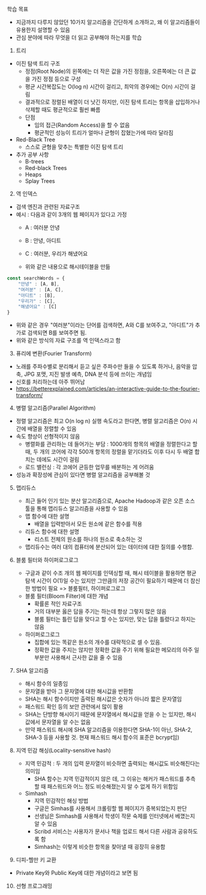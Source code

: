 학습 목표
- 지금까지 다루지 않았던 10가지 알고리즘을 간단하게 소개하고, 왜 이 알고리즘들이 유용한지 설명할 수 있음
- 관심 분야에 따라 무엇을 더 읽고 공부해야 하는지를 학습


1. 트리
- 이진 탐색 트리 구조
  - 정점(Root Node)의 왼쪽에는 더 작은 값을 가진 정점을, 오른쪽에는 더 큰 값을 가진 정점 등으로 구성
  - 평균 시간복잡도는 O(log n) 시간이 걸리고, 최악의 경우에는 O(n) 시간이 걸림
  - 결과적으로 정렬된 배열이 더 낫긴 하지만, 이진 탐색 트리는 항목을 삽입하거나 삭제할 때도 평균적으로 훨씬 빠름
  - 단점
    - 임의 접근(Random Access)을 할 수 없음
    - 평균적인 성능이 트리가 얼마나 균형이 잡혔는가에 따라 달라짐
- Red-Black Tree
  - 스스로 균형을 맞추는 특별한 이진 탐색 트리
- 추가 공부 사항
  - B-trees
  - Red-black Trees
  - Heaps
  - Splay Trees

2. 역 인덱스
- 검색 엔진과 관련된 자료구조
- 예시 : 다음과 같이 3개의 웹 페이지가 있다고 가정
  - A : 여러분 안녕
  - B : 안녕, 아디트 
  - C : 여러분, 우리가 해냈어요

  - 위와 같은 내용으로 해시테이블을 만듦
```javascript
const searchWords = {
    "안녕" : [A, B],
    "여러분" : [A, C],
    "아디트" : [B],
    "우리가" : [C],
    "해냈어요" : [C]
}
```
  - 위와 같은 경우 "여러분"이라는 단어를 검색하면, A와 C를 보여주고, "아디트"가 추가로 검색되면 B를 보여주면 됨.
- 위와 같은 방식의 자료 구조를 역 인덱스라고 함

3. 퓨리에 변환(Fourier Transform)
- 노래를 주파수별로 분리해서 듣고 싶은 주파수만 들을 수 있도록 하거나, 음악을 압축, JPG 포맷, 지진 발생 예측, DNA 분석 등에 쓰이는 개념임
- 신호를 처리하는데 아주 뛰어남
- https://betterexplained.com/articles/an-interactive-guide-to-the-fourier-transform/


4. 병렬 알고리즘(Parallel Algorithm)
- 정렬 알고리즘은 최고 O(n log n) 실행 속도라고 한다면, 병렬 알고리즘은 O(n) 시간에 배열을 정렬할 수 있음
- 속도 향상이 선형적이지 않음
  - 병렬화를 관리하는 데 들어가는 부담 : 1000개의 항목의 배열을 정렬한다고 할 때, 두 개의 코어에 각각 500개 항목의 정렬을 맡기더라도 이후 다시 두 배열 합치는 데에도 시간이 걸림
  - 로드 밸런싱 : 각 코에어 균등한 업무를 배분하는 게 어려움 
- 성능과 확장성에 관심이 있다면 병렬 알고리즘을 공부해볼 것

5. 맵리듀스
   - 최근 들어 인기 있는 분산 알고리즘으로, Apache Hadoop과 같은 오픈 소스 툴을 통해 맵리듀스 알고리즘을 사용할 수 있음
   - 맵 함수에 대한 설명
     - 배열을 입력받아서 모든 원소에 같은 함수를 적용
   - 리듀스 함수에 대한 설명 
     - 리스트 전체의 원소를 하나의 원소로 축소하는 것
   - 맵리듀수는 여러 대의 컴퓨터에 분산되어 있는 데이터에 대한 질의를 수행함.

6. 블룸 필터와 하이퍼로그로그
   - 구글과 같이 수조 개의 웹 페이지를 인덱싱할 때, 해시 테이블을 활용하면 평균 탐색 시간이 O(1)일 수는 있지만 그만큼의 저장 공간이 필요하기 때문에 더 참신한 방법이 필요 => 블룸필터, 하이퍼로그로그
   - 블룸 필터(Bloom Filter)에 대한 개념
     - 확률론 적인 자료구조
     - 거의 대부분 옳은 답을 주기는 하는데 항상 그렇지 많은 않음 
     - 블룸 필터는 틀린 답을 맞다고 할 수는 있지만, 맞는 답을 틀렸다고 하지는 않음 
   - 하이퍼로그로그
     - 집합에 있는 똑같은 원소의 개수를 대략적으로 셀 수 있음.
     - 정확한 값을 주지는 않지만 정확한 값을 주기 위해 필요한 메모리의 아주 일부분만 사용해서 근사한 값을 줄 수 있음

7. SHA 알고리즘
   - 해시 함수의 일종임
   - 문자열을 받아 그 문자열에 대한 해시값을 반환함
   - SHA는 해시 함수이지만 출력된 해시값은 숫자가 아니라 짧은 문자열임
   - 패스워드 확인 등의 보안 관련에서 많이 활용
   - SHA는 단방향 해시이기 때문에 문자열에서 해시값을 얻을 수 는 있지만, 해시값에서 문자열을 알 수는 없음
   - 만약 패스워드 해시에 SHA 알고리즘을 이용한다면 SHA-1이 아닌, SHA-2, SHA-3 등을 사용할 것. 현재 패스워드 해시 함수의 표준은 bcrypt임)

8. 지역 민감 해싱(Locality-sensitive hash)
   - 지역 민감적 : 두 개의 입력 문자열이 비슷하면 출력되는 해시값도 비슷해진다는 의미임
     - SHA 함수는 지역 민감적이지 않은 데, 그 이유는 해커가 패스워드를 추측할 때 패스워드와 어느 정도 비슷해졌는지 알 수 없게 하기 위함임
   - Simhash
     - 지역 민감적인 해싱 방법
     - 구글은 Simhas를 사용해서 크롤링할 웹 페이지가 중복되었는지 판단
     - 선생님은 Simhash를 사용해서 학생이 작문 숙제를 인터넷에서 베꼈는지 알 수 있음
     - Scribd 서비스는 사용자가 문서나 책을 업로드 해서 다른 사람과 공유하도록 함
     - Simhash는 이렇게 비슷한 항목을 찾아낼 때 굉장히 유용함


9. 디피-헬만 키 교환
  - Private Key와 Public Key에 대한 개념이라고 보면 됨

10. 선형 프로그래밍



